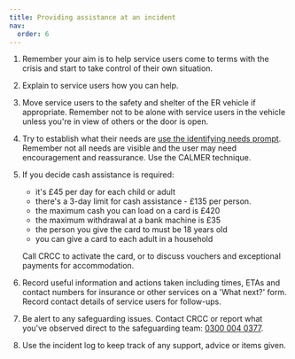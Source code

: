 ```yaml
---
title: Providing assistance at an incident
nav:
  order: 6
---
```


1. Remember your aim is to help service users come to terms with the crisis and start to take control of their own situation.
2. Explain to service users how you can help.
3. Move service users to the safety and shelter of the ER vehicle if appropriate. Remember not to be alone with service users in the vehicle unless you're in view of others or the door is open.
4. Try to establish what their needs are [use the identifying needs prompt](/identifying-peoples-needs-at-an-incident). Remember not all needs are visible and the user may need encouragement and reassurance. Use the CALMER technique.
5. If you decide cash assistance is required:
    * it's £45 per day for each child or adult
    * there's a 3-day limit for cash assistance - £135 per person.
    * the maximum cash you can load on a card is £420
    * the maximum withdrawal at a bank machine is £35
    * the person you give the card to must be 18 years old
    * you can give a card to each adult in a household

    Call CRCC to activate the card, or to discuss vouchers and exceptional payments for accommodation.

6. Record useful information and actions taken including times, ETAs and contact numbers for insurance or other services on a 'What next?' form. Record contact details of service users for follow-ups.
7. Be alert to any safeguarding issues. Contact CRCC or report what you've observed direct to the safeguarding team: <a href="tel:03000040377">0300 004 0377</a>.
8. Use the incident log to keep track of any support, advice or items given.